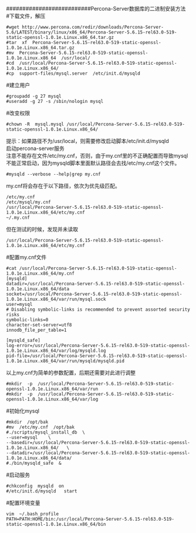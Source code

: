 ##########################Percona-Server数据库的二进制安装方法   
#下载文件，解压
```
#wget http://www.percona.com/redir/downloads/Percona-Server-5.6/LATEST/binary/linux/x86_64/Percona-Server-5.6.15-rel63.0-519-static-openssl-1.0.1e.Linux.x86_64.tar.gz   
#tar  xf  Percona-Server-5.6.15-rel63.0-519-static-openssl-1.0.1e.Linux.x86_64.tar.gz   
#mv  Percona-Server-5.6.15-rel63.0-519-static-openssl-1.0.1e.Linux.x86_64  /usr/local/    
#cd  /usr/local/Percona-Server-5.6.15-rel63.0-519-static-openssl-1.0.1e.Linux.x86_64/   
#cp  support-files/mysql.server  /etc/init.d/mysqld   
```
#建立用户   
```
#groupadd -g 27 mysql    
#useradd -g 27 -s /sbin/nologin mysql   
```
#改变权限   
```
#chown -R  mysql.mysql /usr/local/Percona-Server-5.6.15-rel63.0-519-static-openssl-1.0.1e.Linux.x86_64/   
```
提示：如果路径不为/usr/local，则需要修改启动脚本/etc/init.d/mysqld   
启动percona-server服务   
注意不能存在文件/etc/my.cnf，否则，由于my.cnf里的不正确配置而导致mysql不能正常启动，因为mysqld脚本里面默认路径会去找/etc/my.cnf这个文件。   
```
#mysqld --verbose --help|grep my.cnf    
```
my.cnf将会存在于以下路径，依次为优先级匹配。   
```
/etc/my.cnf   
/etc/mysql/my.cnf   
/usr/local/Percona-Server-5.6.15-rel63.0-519-static-openssl-1.0.1e.Linux.x86_64/etc/my.cnf   
~/.my.cnf   
```
但在测试的时候，发现并未读取   
```
/usr/local/Percona-Server-5.6.15-rel63.0-519-static-openssl-1.0.1e.Linux.x86_64/etc/my.cnf    
```   
#配置my.cnf文件   
```
#cat /usr/local/Percona-Server-5.6.15-rel63.0-519-static-openssl-1.0.1e.Linux.x86_64/my.cnf 
[mysqld]   
datadir=/usr/local/Percona-Server-5.6.15-rel63.0-519-static-openssl-1.0.1e.Linux.x86_64/data   
socket=/usr/local/Percona-Server-5.6.15-rel63.0-519-static-openssl-1.0.1e.Linux.x86_64/var/run/mysql.sock   
user=mysql   
# Disabling symbolic-links is recommended to prevent assorted security risks   
symbolic-links=0   
character-set-server=utf8   
innodb_file_per_table=1   
   
[mysqld_safe]   
log-error=/usr/local/Percona-Server-5.6.15-rel63.0-519-static-openssl-1.0.1e.Linux.x86_64/var/log/mysqld.log   
pid-file=/usr/local/Percona-Server-5.6.15-rel63.0-519-static-openssl-1.0.1e.Linux.x86_64/var/run/mysqld/mysqld.pid  
```
以上my.cnf为简单的参数配置，后期还需要对此进行调整   
```
#mkdir  -p  /usr/local/Percona-Server-5.6.15-rel63.0-519-static-openssl-1.0.1e.Linux.x86_64/var/run   
#mkdir  -p  /usr/local/Percona-Server-5.6.15-rel63.0-519-static-openssl-1.0.1e.Linux.x86_64/var/log   
```
#初始化mysql   
```
#mkdir  /opt/bak   
#mv  /etc/my.cnf  /opt/bak   
#./scripts/mysql_install_db  \   
--user=mysql    \   
--basedir=/usr/local/Percona-Server-5.6.15-rel63.0-519-static-openssl-1.0.1e.Linux.x86_64/   \   
--datadir=/usr/local/Percona-Server-5.6.15-rel63.0-519-static-openssl-1.0.1e.Linux.x86_64/data/   
#./bin/mysqld_safe  &   
```
#启动服务
```
#chkconfig  mysqld  on   
#/etc/init.d/mysqld   start   
```   
#配置环境变量   
   
```
vim  ~/.bash_profile
PATH=PATH:HOME/bin:/usr/local/Percona-Server-5.6.15-rel63.0-519-static-openssl-1.0.1e.Linux.x86_64/bin   
```   
